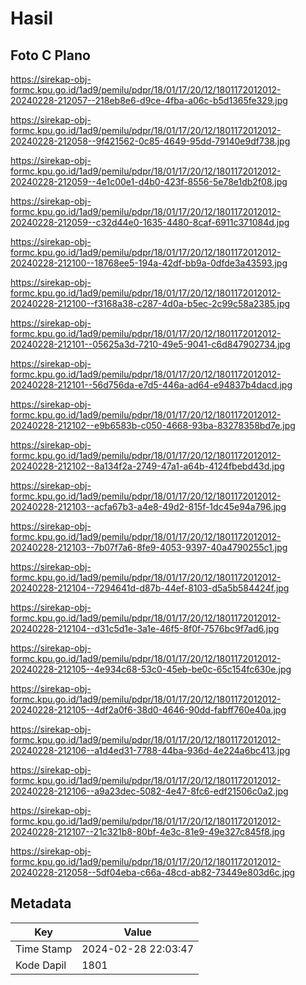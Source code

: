 # Hasil

## Foto C Plano

https://sirekap-obj-formc.kpu.go.id/1ad9/pemilu/pdpr/18/01/17/20/12/1801172012012-20240228-212057--218eb8e6-d9ce-4fba-a06c-b5d1365fe329.jpg

https://sirekap-obj-formc.kpu.go.id/1ad9/pemilu/pdpr/18/01/17/20/12/1801172012012-20240228-212058--9f421562-0c85-4649-95dd-79140e9df738.jpg

https://sirekap-obj-formc.kpu.go.id/1ad9/pemilu/pdpr/18/01/17/20/12/1801172012012-20240228-212059--4e1c00e1-d4b0-423f-8556-5e78e1db2f08.jpg

https://sirekap-obj-formc.kpu.go.id/1ad9/pemilu/pdpr/18/01/17/20/12/1801172012012-20240228-212059--c32d44e0-1635-4480-8caf-6911c371084d.jpg

https://sirekap-obj-formc.kpu.go.id/1ad9/pemilu/pdpr/18/01/17/20/12/1801172012012-20240228-212100--18768ee5-194a-42df-bb9a-0dfde3a43593.jpg

https://sirekap-obj-formc.kpu.go.id/1ad9/pemilu/pdpr/18/01/17/20/12/1801172012012-20240228-212100--f3168a38-c287-4d0a-b5ec-2c99c58a2385.jpg

https://sirekap-obj-formc.kpu.go.id/1ad9/pemilu/pdpr/18/01/17/20/12/1801172012012-20240228-212101--05625a3d-7210-49e5-9041-c6d847902734.jpg

https://sirekap-obj-formc.kpu.go.id/1ad9/pemilu/pdpr/18/01/17/20/12/1801172012012-20240228-212101--56d756da-e7d5-446a-ad64-e94837b4dacd.jpg

https://sirekap-obj-formc.kpu.go.id/1ad9/pemilu/pdpr/18/01/17/20/12/1801172012012-20240228-212102--e9b6583b-c050-4668-93ba-83278358bd7e.jpg

https://sirekap-obj-formc.kpu.go.id/1ad9/pemilu/pdpr/18/01/17/20/12/1801172012012-20240228-212102--8a134f2a-2749-47a1-a64b-4124fbebd43d.jpg

https://sirekap-obj-formc.kpu.go.id/1ad9/pemilu/pdpr/18/01/17/20/12/1801172012012-20240228-212103--acfa67b3-a4e8-49d2-815f-1dc45e94a796.jpg

https://sirekap-obj-formc.kpu.go.id/1ad9/pemilu/pdpr/18/01/17/20/12/1801172012012-20240228-212103--7b07f7a6-8fe9-4053-9397-40a4790255c1.jpg

https://sirekap-obj-formc.kpu.go.id/1ad9/pemilu/pdpr/18/01/17/20/12/1801172012012-20240228-212104--7294641d-d87b-44ef-8103-d5a5b584424f.jpg

https://sirekap-obj-formc.kpu.go.id/1ad9/pemilu/pdpr/18/01/17/20/12/1801172012012-20240228-212104--d31c5d1e-3a1e-46f5-8f0f-7576bc9f7ad6.jpg

https://sirekap-obj-formc.kpu.go.id/1ad9/pemilu/pdpr/18/01/17/20/12/1801172012012-20240228-212105--4e934c68-53c0-45eb-be0c-65c154fc630e.jpg

https://sirekap-obj-formc.kpu.go.id/1ad9/pemilu/pdpr/18/01/17/20/12/1801172012012-20240228-212105--4df2a0f6-38d0-4646-90dd-fabff760e40a.jpg

https://sirekap-obj-formc.kpu.go.id/1ad9/pemilu/pdpr/18/01/17/20/12/1801172012012-20240228-212106--a1d4ed31-7788-44ba-936d-4e224a6bc413.jpg

https://sirekap-obj-formc.kpu.go.id/1ad9/pemilu/pdpr/18/01/17/20/12/1801172012012-20240228-212106--a9a23dec-5082-4e47-8fc6-edf21506c0a2.jpg

https://sirekap-obj-formc.kpu.go.id/1ad9/pemilu/pdpr/18/01/17/20/12/1801172012012-20240228-212107--21c321b8-80bf-4e3c-81e9-49e327c845f8.jpg

https://sirekap-obj-formc.kpu.go.id/1ad9/pemilu/pdpr/18/01/17/20/12/1801172012012-20240228-212058--5df04eba-c66a-48cd-ab82-73449e803d6c.jpg


## Metadata

| Key        | Value               |
| ---------- | ------------------- |
| Time Stamp | 2024-02-28 22:03:47 |
| Kode Dapil | 1801                |



